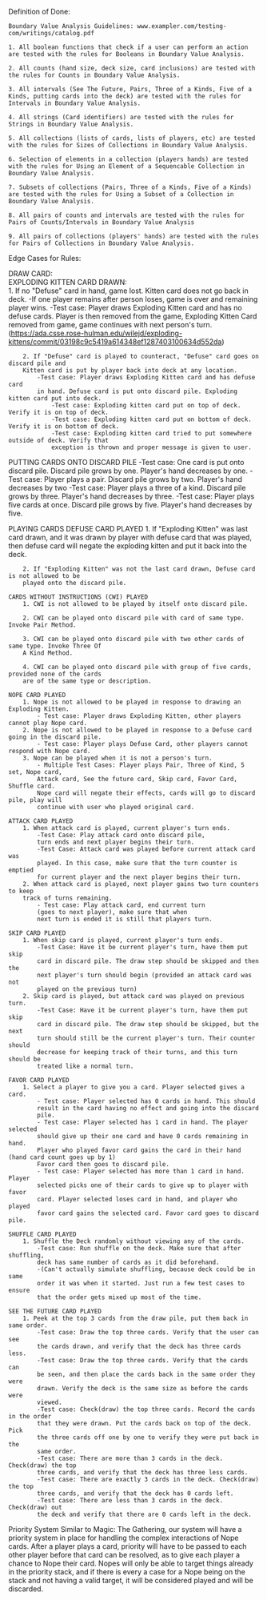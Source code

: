 Definition of Done:

    Boundary Value Analysis Guidelines: www.exampler.com/testing-com/writings/catalog.pdf

    1. All boolean functions that check if a user can perform an action are tested with the rules for Booleans in Boundary Value Analysis.
    
    2. All counts (hand size, deck size, card inclusions) are tested with the rules for Counts in Boundary Value Analysis.
    
    3. All intervals (See The Future, Pairs, Three of a Kinds, Five of a Kinds, putting cards into the deck) are tested with the rules for Intervals in Boundary Value Analysis.
    
    4. All strings (Card identifiers) are tested with the rules for Strings in Boundary Value Analysis.
    
    5. All collections (lists of cards, lists of players, etc) are tested with the rules for Sizes of Collections in Boundary Value Analysis.
    
    6. Selection of elements in a collection (players hands) are tested with the rules for Using an Element of a Sequencable Collection in Boundary Value Analysis.
    
    7. Subsets of collections (Pairs, Three of a Kinds, Five of a Kinds) are tested with the rules for Using a Subset of a Collection in Boundary Value Analysis.
    
    8. All pairs of counts and intervals are tested with the rules for Pairs of Counts/Intervals in Boundary Value Analysis
    
    9. All pairs of collections (players' hands) are tested with the rules for Pairs of Collections in Boundary Value Analysis. 
    
Edge Cases for Rules:

DRAW CARD:  
	EXPLODING KITTEN CARD DRAWN:  
	    1. If no "Defuse" card in hand, game lost. Kitten card does not go back in deck.
			-If one player remains after person loses, game is over and remaining player wins.
			-Test case: Player draws Exploding Kitten card and has no defuse cards.
			Player is then removed from the game, Exploding Kitten Card removed from game, 
			game continues with next person's turn.
		    (https://ada.csse.rose-hulman.edu/wilejd/exploding-kittens/commit/03198c9c5419a614348ef1287403100634d552da)

		2. If "Defuse" card is played to counteract, "Defuse" card goes on discard pile and 
		Kitten card is put by player back into deck at any location.
			-Test case: Player draws Exploding Kitten card and has defuse card
			in hand. Defuse card is put onto discard pile. Exploding kitten card put into deck.
				-Test case: Exploding kitten card put on top of deck. Verify it is on top of deck.
				-Test case: Exploding kitten card put on bottom of deck. Verify it is on bottom of deck.
				-Test case: Exploding kitten card tried to put somewhere outside of deck. Verify that 
				exception is thrown and proper message is given to user.
    
PUTTING CARDS ONTO DISCARD PILE
	-Test case: One card is put onto discard pile. Discard pile grows by one. Player's
	hand decreases by one.
	-Test case: Player plays a pair. Discard pile grows by two. Player's hand decreases
	by two
	-Test case: Player plays a three of a kind. Discard pile grows by three. Player's
	hand decreases by three.
	-Test case: Player plays five cards at once. Discard pile grows by five. Player's
	hand decreases by five.

PLAYING CARDS
	DEFUSE CARD PLAYED
		1. If "Exploding Kitten" was last card drawn, and it was drawn by player with defuse card
		that was played, then defuse card will negate the exploding kitten and put it back into the
		deck.

		2. If "Exploding Kitten" was not the last card drawn, Defuse card is not allowed to be
		played onto the discard pile.

	CARDS WITHOUT INSTRUCTIONS (CWI) PLAYED
		1. CWI is not allowed to be played by itself onto discard pile.

		2. CWI can be played onto discard pile with card of same type. Invoke Pair Method.

		3. CWI can be played onto discard pile with two other cards of same type. Invoke Three Of
		A Kind Method.

		4. CWI can be played onto discard pile with group of five cards, provided none of the cards
		are of the same type or description.

	NOPE CARD PLAYED
		1. Nope is not allowed to be played in response to drawing an Exploding Kitten.
			- Test case: Player draws Exploding Kitten, other players cannot play Nope card.
		2. Nope is not allowed to be played in response to a Defuse card going in the discard pile.
			- Test case: Player plays Defuse Card, other players cannot respond with Nope card.
		3. Nope can be played when it is not a person's turn.
			- Multiple Test Cases: Player plays Pair, Three of Kind, 5 set, Nope card,
			Attack card, See the future card, Skip card, Favor Card, Shuffle card. 
			Nope card will negate their effects, cards will go to discard pile, play will
			continue with user who played original card.

	ATTACK CARD PLAYED
		1. When attack card is played, current player's turn ends.
			-Test Case: Play attack card onto discard pile,
			turn ends and next player begins their turn.
			-Test Case: Attack card was played before current attack card was
			played. In this case, make sure that the turn counter is emptied
			for current player and the next player begins their turn.
		2. When attack card is played, next player gains two turn counters to keep
		track of turns remaining.
			- Test case: Play attack card, end current turn 
			(goes to next player), make sure that when
			next turn is ended it is still that players turn.
			
	SKIP CARD PLAYED
		1. When skip card is played, current player's turn ends.
			-Test Case: Have it be current player's turn, have them put skip
			card in discard pile. The draw step should be skipped and then the
			next player's turn should begin (provided an attack card was not 
			played on the previous turn)
		2. Skip card is played, but attack card was played on previous turn.
			-Test Case: Have it be current player's turn, have them put skip
			card in discard pile. The draw step should be skipped, but the next
			turn should still be the current player's turn. Their counter should
			decrease for keeping track of their turns, and this turn should be
			treated like a normal turn.

	FAVOR CARD PLAYED
		1. Select a player to give you a card. Player selected gives a card.
			- Test case: Player selected has 0 cards in hand. This should
			result in the card having no effect and going into the discard
			pile.
			- Test case: Player selected has 1 card in hand. The player selected
			should give up their one card and have 0 cards remaining in hand.
			Player who played favor card gains the card in their hand (hand card count goes up by 1)
			Favor card then goes to discard pile.
			- Test case: Player selected has more than 1 card in hand. Player
			selected picks one of their cards to give up to player with favor
			card. Player selected loses card in hand, and player who played
			favor card gains the selected card. Favor card goes to discard pile.

	SHUFFLE CARD PLAYED
		1. Shuffle the Deck randomly without viewing any of the cards.
			-Test case: Run shuffle on the deck. Make sure that after shuffling,
			deck has same number of cards as it did beforehand.
			-(Can't actually simulate shuffling, because deck could be in same
			order it was when it started. Just run a few test cases to ensure
			that the order gets mixed up most of the time.

	SEE THE FUTURE CARD PLAYED
		1. Peek at the top 3 cards from the draw pile, put them back in same order.
			-Test case: Draw the top three cards. Verify that the user can see
			the cards drawn, and verify that the deck has three cards less.
			-Test case: Draw the top three cards. Verify that the cards can
			be seen, and then place the cards back in the same order they were
			drawn. Verify the deck is the same size as before the cards were
			viewed.
			-Test case: Check(draw) the top three cards. Record the cards in the order
			that they were drawn. Put the cards back on top of the deck. Pick
			the three cards off one by one to verify they were put back in the
			same order.
			-Test case: There are more than 3 cards in the deck. Check(draw) the top 
			three cards, and verify that the deck has three less cards.
			-Test case: There are exactly 3 cards in the deck. Check(draw) the top
			three cards, and verify that the deck has 0 cards left.
			-Test case: There are less than 3 cards in the deck. Check(draw) out
			the deck and verify that there are 0 cards left in the deck.
			
Priority System
    Similar to Magic: The Gathering, our system will have a priority system in place for
        handling the complex interactions of Nope cards. After a player plays a card, 
        priority will have to be passed to each other player before that card can be
        resolved, as to give each player a chance to Nope their card. Nopes will only be
        able to target things already in the priority stack, and if there is every a case
        for a Nope being on the stack and not having a valid target, it will be considered
        played and will be discarded.
